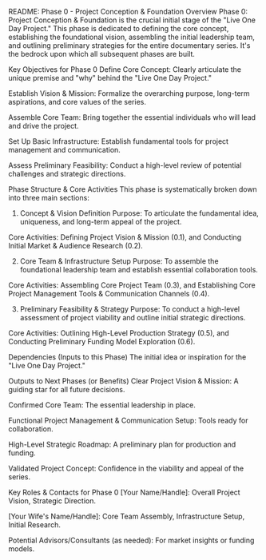README: Phase 0 - Project Conception & Foundation
Overview
Phase 0: Project Conception & Foundation is the crucial initial stage of the "Live One Day Project." This phase is dedicated to defining the core concept, establishing the foundational vision, assembling the initial leadership team, and outlining preliminary strategies for the entire documentary series. It's the bedrock upon which all subsequent phases are built.

Key Objectives for Phase 0
Define Core Concept: Clearly articulate the unique premise and "why" behind the "Live One Day Project."

Establish Vision & Mission: Formalize the overarching purpose, long-term aspirations, and core values of the series.

Assemble Core Team: Bring together the essential individuals who will lead and drive the project.

Set Up Basic Infrastructure: Establish fundamental tools for project management and communication.

Assess Preliminary Feasibility: Conduct a high-level review of potential challenges and strategic directions.

Phase Structure & Core Activities
This phase is systematically broken down into three main sections:

1. Concept & Vision Definition
Purpose: To articulate the fundamental idea, uniqueness, and long-term appeal of the project.

Core Activities: Defining Project Vision & Mission (0.1), and Conducting Initial Market & Audience Research (0.2).

2. Core Team & Infrastructure Setup
Purpose: To assemble the foundational leadership team and establish essential collaboration tools.

Core Activities: Assembling Core Project Team (0.3), and Establishing Core Project Management Tools & Communication Channels (0.4).

3. Preliminary Feasibility & Strategy
Purpose: To conduct a high-level assessment of project viability and outline initial strategic directions.

Core Activities: Outlining High-Level Production Strategy (0.5), and Conducting Preliminary Funding Model Exploration (0.6).

Dependencies (Inputs to this Phase)
The initial idea or inspiration for the "Live One Day Project."

Outputs to Next Phases (or Benefits)
Clear Project Vision & Mission: A guiding star for all future decisions.

Confirmed Core Team: The essential leadership in place.

Functional Project Management & Communication Setup: Tools ready for collaboration.

High-Level Strategic Roadmap: A preliminary plan for production and funding.

Validated Project Concept: Confidence in the viability and appeal of the series.

Key Roles & Contacts for Phase 0
[Your Name/Handle]: Overall Project Vision, Strategic Direction.

[Your Wife's Name/Handle]: Core Team Assembly, Infrastructure Setup, Initial Research.

Potential Advisors/Consultants (as needed): For market insights or funding models.
